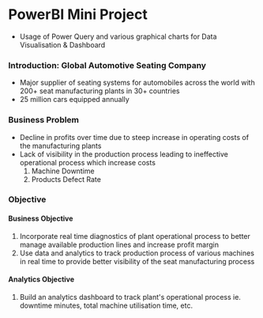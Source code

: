 # PowerBI Mini Project
- Usage of Power Query and various graphical charts for Data Visualisation &amp; Dashboard

### Introduction: Global Automotive Seating Company
- Major supplier of seating systems for automobiles across the world with 200+ seat manufacturing plants in 30+ countries
- 25 million cars equipped annually

### Business Problem
- Decline in profits over time due to steep increase in operating costs of the manufacturing plants
- Lack of visibility in the production process leading to ineffective operational process which increase costs
  1. Machine Downtime
  2. Products Defect Rate

### Objective
#### Business Objective
1. Incorporate real time diagnostics of plant operational process to better manage available production lines and increase profit margin
2. Use data and analytics to track production process of various machines in real time to provide better visibility of the seat manufacturing process
#### Analytics Objective
1. Build an analytics dashboard to track plant's operational process ie. downtime minutes, total machine utilisation time, etc.






